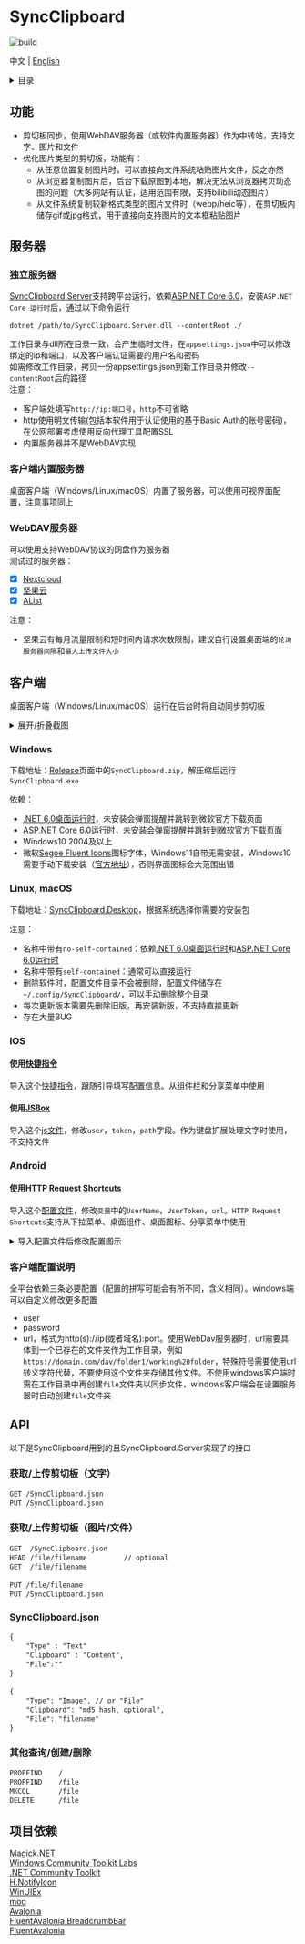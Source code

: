 # SyncClipboard
[![build](https://github.com/Jeric-X/SyncClipboard/actions/workflows/build.yml/badge.svg?branch=master)](https://github.com/Jeric-X/SyncClipboard/actions?query=branch%3Amaster)

中文 | [English](docs/README_EN.md)  

<details>
<summary>目录</summary>

- [SyncClipboard](#syncclipboard)
  - [功能](#功能)
  - [服务器](#服务器)
    - [独立服务器](#独立服务器)
    - [客户端内置服务器](#客户端内置服务器)
    - [WebDAV服务器](#webdav服务器)
  - [客户端](#客户端)
    - [Windows](#windows)
    - [Linux, macOS](#linux-macos)
    - [IOS](#ios)
      - [使用快捷指令](#使用快捷指令)
      - [使用JSBox](#使用jsbox)
    - [Android](#android)
      - [使用HTTP Request Shortcuts](#使用http-request-shortcuts)
    - [客户端配置说明](#客户端配置说明)
  - [API](#api)
    - [获取/上传剪切板（文字）](#获取上传剪切板文字)
    - [获取/上传剪切板（图片/文件）](#获取上传剪切板图片文件)
    - [SyncClipboard.json](#syncclipboardjson)
    - [其他查询/创建/删除](#其他查询创建删除)
  - [项目依赖](#项目依赖)

</details>

## 功能

- 剪切板同步，使用WebDAV服务器（或软件内置服务器）作为中转站，支持文字、图片和文件  
- 优化图片类型的剪切板，功能有：
  - 从任意位置复制图片时，可以直接向文件系统粘贴图片文件，反之亦然
  - 从浏览器复制图片后，后台下载原图到本地，解决无法从浏览器拷贝动态图的问题（大多网站有认证，适用范围有限，支持bilibili动态图片）
  - 从文件系统复制较新格式类型的图片文件时（webp/heic等），在剪切板内储存gif或jpg格式，用于直接向支持图片的文本框粘贴图片

## 服务器
### 独立服务器
[SyncClipboard.Server](https://github.com/Jeric-X/SyncClipboard/releases/)支持跨平台运行，依赖[ASP.NET Core 6.0](https://dotnet.microsoft.com/zh-cn/download/dotnet/6.0)，安装`ASP.NET Core 运行时`后，通过以下命令运行
```
dotnet /path/to/SyncClipboard.Server.dll --contentRoot ./
```
工作目录与dll所在目录一致，会产生临时文件，在`appsettings.json`中可以修改绑定的ip和端口，以及客户端认证需要的用户名和密码  
如需修改工作目录，拷贝一份appsettings.json到新工作目录并修改`--contentRoot`后的路径  
注意：
- 客户端处填写`http://ip:端口号`，`http`不可省略
- http使用明文传输(包括本软件用于认证使用的基于Basic Auth的账号密码)，在公网部署考虑使用反向代理工具配置SSL
- 内置服务器并不是WebDAV实现

### 客户端内置服务器
桌面客户端（Windows/Linux/macOS）内置了服务器，可以使用可视界面配置，注意事项同上

### WebDAV服务器
可以使用支持WebDAV协议的网盘作为服务器  
测试过的服务器：   
- [x] [Nextcloud](https://nextcloud.com/) 
- [x] [坚果云](https://www.jianguoyun.com/)
- [x] [AList](https://alist.nn.ci/)

注意：
- 坚果云有每月流量限制和短时间内请求次数限制，建议自行设置桌面端的`轮询服务器间隔`和`最大上传文件大小`   

## 客户端

桌面客户端（Windows/Linux/macOS）运行在后台时将自动同步剪切板
<details>
<summary>展开/折叠截图</summary>

![](docs/image/WinUI.png)

</details>

### Windows
下载地址：[Release](https://github.com/Jeric-X/SyncClipboard/releases/)页面中的`SyncClipboard.zip`，解压缩后运行`SyncClipboard.exe`  

依赖：   
- [.NET 6.0桌面运行时](https://dotnet.microsoft.com/en-us/download/dotnet/thank-you/runtime-desktop-6.0.16-windows-x64-installer)，未安装会弹窗提醒并跳转到微软官方下载页面  
- [ASP.NET Core 6.0运行时](https://dotnet.microsoft.com/en-us/download/dotnet/thank-you/runtime-aspnetcore-6.0.16-windows-x64-installer)，未安装会弹窗提醒并跳转到微软官方下载页面  
- Windows10 2004及以上
- 微软[Segoe Fluent Icons](https://learn.microsoft.com/zh-cn/windows/apps/design/style/segoe-fluent-icons-font)图标字体，Windows11自带无需安装，Windows10需要手动下载安装（[官方地址](https://aka.ms/SegoeFluentIcons)），否则界面图标会大范围出错

### Linux, macOS
下载地址：[SyncClipboard.Desktop](https://github.com/Jeric-X/SyncClipboard.Desktop/releases)，根据系统选择你需要的安装包  

注意：
- 名称中带有`no-self-contained`：依赖[.NET 6.0桌面运行时](https://dotnet.microsoft.com/en-us/download/dotnet/6.0)和[ASP.NET Core 6.0运行时](https://dotnet.microsoft.com/en-us/download/dotnet/6.0)
- 名称中带有`self-contained`：通常可以直接运行
- 删除软件时，配置文件目录不会被删除，配置文件储存在`~/.config/SyncClipboard/`，可以手动删除整个目录
- 每次更新版本需要先删除旧版，再安装新版，不支持直接更新
- 存在大量BUG

### IOS 
#### 使用[快捷指令](https://apps.apple.com/cn/app/%E5%BF%AB%E6%8D%B7%E6%8C%87%E4%BB%A4/id1462947752)  

导入这个[快捷指令](https://www.icloud.com/shortcuts/9e2f44bd12a84935b715aac9b488f6ee)，跟随引导填写配置信息。从组件栏和分享菜单中使用

#### 使用[JSBox](https://apps.apple.com/cn/app/jsbox-%E5%AD%A6%E4%B9%A0%E5%86%99%E4%BB%A3%E7%A0%81/id1312014438)
导入这个[js文件](/script/Clipboard.js)，修改`user`，`token`，`path`字段。作为键盘扩展处理文字时使用，不支持文件

### Android
#### 使用[HTTP Request Shortcuts](https://play.google.com/store/apps/details?id=ch.rmy.android.http_shortcuts)
导入这个[配置文件](/script/shortcuts.zip)，修改`变量`中的`UserName`，`UserToken`，`url`。`HTTP Request Shortcuts`支持从下拉菜单、桌面组件、桌面图标、分享菜单中使用

<details>
<summary>导入配置文件后修改配置图示</summary>

![](docs/image/android1.jpg)
![](docs/image/android2.jpg)
![](docs/image/android3.jpg)

</details>

### 客户端配置说明

全平台依赖三条必要配置（配置的拼写可能会有所不同，含义相同）。windows端可以自定义修改更多配置
- user
- password
- url，格式为http(s)://ip(或者域名):port。使用WebDav服务器时，url需要具体到一个已存在的文件夹作为工作目录，例如`https://domain.com/dav/folder1/working%20folder`，特殊符号需要使用url转义字符代替，不要使用这个文件夹存储其他文件。不使用windows客户端时需在工作目录中再创建`file`文件夹以同步文件，windows客户端会在设置服务器时自动创建`file`文件夹

## API

以下是SyncClipboard用到的且SyncClipboard.Server实现了的接口

### 获取/上传剪切板（文字）
```
GET /SyncClipboard.json
PUT /SyncClipboard.json
```

### 获取/上传剪切板（图片/文件）
```
GET  /SyncClipboard.json
HEAD /file/filename         // optional
GET  /file/filename

PUT /file/filename
PUT /SyncClipboard.json
```

### SyncClipboard.json
```
{
    "Type" : "Text"
    "Clipboard" : "Content",
    "File":""
}

{
    "Type": "Image", // or "File"
    "Clipboard": "md5 hash, optional",
    "File": "filename"
}
```

### 其他查询/创建/删除
```
PROPFIND    /
PROPFIND    /file
MKCOL       /file
DELETE      /file
```

## 项目依赖
[Magick.NET](https://github.com/dlemstra/Magick.NET)  
[Windows Community Toolkit Labs](https://github.com/CommunityToolkit/Labs-Windows)  
[.NET Community Toolkit](https://github.com/CommunityToolkit/dotnet)  
[H.NotifyIcon](https://github.com/HavenDV/H.NotifyIcon)  
[WinUIEx](https://github.com/dotMorten/WinUIEx)  
[moq](https://github.com/moq/moq)  
[Avalonia](https://avaloniaui.net/)  
[FluentAvalonia.BreadcrumbBar](https://github.com/indigo-san/FluentAvalonia.BreadcrumbBar)  
[FluentAvalonia](https://github.com/indigo-san/FluentAvalonia.BreadcrumbBar)  